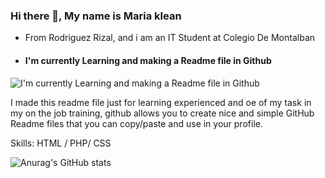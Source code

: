 ### Hi there 👋, My name is Maria klean 
- From Rodriguez Rizal, and i am an IT Student at Colegio De Montalban
- #### I'm currently Learning and making a Readme file in Github
![I'm currently Learning and making a Readme file in Github](https://arturssmirnovs.github.io/github-profile-readme-generator/images/banner.png)

I made this readme file just for learning experienced and oe of my task in my on the job training, github allows you to create nice and simple GitHub Readme files that you can copy/paste and use in your profile.

Skills: HTML / PHP/ CSS


![Anurag's GitHub stats](https://github-readme-stats.vercel.app/api?username=MariakleanNegrete&show_icons=true&theme=radical)
